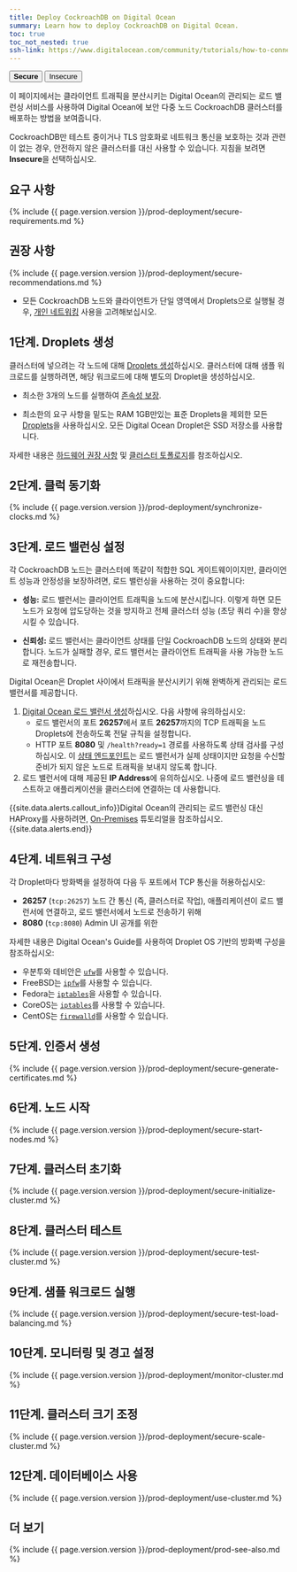 ```yaml
---
title: Deploy CockroachDB on Digital Ocean
summary: Learn how to deploy CockroachDB on Digital Ocean.
toc: true
toc_not_nested: true
ssh-link: https://www.digitalocean.com/community/tutorials/how-to-connect-to-your-droplet-with-ssh
---
```


<div class="filters filters-big clearfix">
  <button class="filter-button current"><strong>Secure</strong></button>
  <a href="deploy-cockroachdb-on-digital-ocean-insecure.html"><button class="filter-button">Insecure</button></a>
</div>

이 페이지에서는 클라이언트 트래픽을 분산시키는 Digital Ocean의 관리되는 로드 밸런싱 서비스를 사용하여 Digital Ocean에 보안 다중 노드 CockroachDB 클러스터를 배포하는 방법을 보여줍니다.

CockroachDB만 테스트 중이거나 TLS 암호화로 네트워크 통신을 보호하는 것과 관련이 없는 경우, 안전하지 않은 클러스터를 대신 사용할 수 있습니다. 지침을 보려면 **Insecure**을 선택하십시오.


## 요구 사항

{% include {{ page.version.version }}/prod-deployment/secure-requirements.md %}

## 권장 사항

{% include {{ page.version.version }}/prod-deployment/secure-recommendations.md %}

- 모든 CockroachDB 노드와 클라이언트가 단일 영역에서 Droplets으로 실행될 경우, [개인 네트워킹](https://www.digitalocean.com/community/tutorials/how-to-set-up-and-use-digitalocean-private-networking) 사용을 고려해보십시오.

## 1단계. Droplets 생성

클러스터에 넣으려는 각 노드에 대해 [Droplets 생성](https://www.digitalocean.com/community/tutorials/how-to-create-your-first-digitalocean-droplet)하십시오. 클러스터에 대해 샘플 워크로드를 실행하려면, 해당 워크로드에 대해 별도의 Droplet을 생성하십시오.

- 최소한 3개의 노드를 실행하여 [존속성 보장](recommended-production-settings.html#cluster-topology).

- 최소한의 요구 사항을 밑도는 RAM 1GB만있는 표준 Droplets을 제외한 모든 [Droplets](https://www.digitalocean.com/pricing/)을 사용하십시오. 모든 Digital Ocean Droplet은 SSD 저장소를 사용합니다.

자세한 내용은 [하드웨어 권장 사항](recommended-production-settings.html#hardware) 및 [클러스터 토폴로지](recommended-production-settings.html#cluster-topology)를 참조하십시오.

## 2단계. 클럭 동기화

{% include {{ page.version.version }}/prod-deployment/synchronize-clocks.md %}

## 3단계. 로드 밸런싱 설정

각 CockroachDB 노드는 클러스터에 똑같이 적합한 SQL 게이트웨이이지만, 클라이언트 성능과 안정성을 보장하려면, 로드 밸런싱을 사용하는 것이 중요합니다:

- **성능:** 로드 밸런서는 클라이언트 트래픽을 노드에 분산시킵니다. 이렇게 하면 모든 노드가 요청에 압도당하는 것을 방지하고 전체 클러스터 성능 (초당 쿼리 수)을 향상시킬 수 있습니다.

- **신뢰성:** 로드 밸런서는 클라이언트 상태를 단일 CockroachDB 노드의 상태와 분리합니다. 노드가 실패할 경우, 로드 밸런서는 클라이언트 트래픽을 사용 가능한 노드로 재전송합니다.

Digital Ocean은 Droplet 사이에서 트래픽을 분산시키기 위해 완벽하게 관리되는 로드 밸런서를 제공합니다.

1. [Digital Ocean 로드 밸런서 생성](https://www.digitalocean.com/community/tutorials/an-introduction-to-digitalocean-load-balancers)하십시오. 다음 사항에 유의하십시오:
    - 로드 밸런서의 포트 **26257**에서 포트 **26257**까지의 TCP 트래픽을 노드 Droplets에 전송하도록 전달 규칙을 설정합니다.
    - HTTP 포트 **8080** 및 `/health?ready=1` 경로를 사용하도록 상태 검사를 구성하십시오. 이 [상태 엔드포인트](monitoring-and-alerting.html#health-ready-1)는 로드 밸런서가 실제 상태이지만 요청을 수신할 준비가 되지 않은 노드로 트래픽을 보내지 않도록 합니다.
2. 로드 밸런서에 대해 제공된 **IP Address**에 유의하십시오. 나중에 로드 밸런싱을 테스트하고 애플리케이션을 클러스터에 연결하는 데 사용합니다.

{{site.data.alerts.callout_info}}Digital Ocean의 관리되는 로드 밸런싱 대신 HAProxy를 사용하려면, <a href="deploy-cockroachdb-on-premises.html">On-Premises</a> 튜토리얼을 참조하십시오.{{site.data.alerts.end}}

## 4단계. 네트워크 구성

각 Droplet마다 방화벽을 설정하여 다음 두 포트에서 TCP 통신을 허용하십시오:

- **26257** (`tcp:26257`) 노드 간 통신 (즉, 클러스터로 작업), 애플리케이션이 로드 밸런서에 연결하고, 로드 밸런서에서 노드로 전송하기 위해
- **8080** (`tcp:8080`) Admin UI 공개를 위한

자세한 내용은 Digital Ocean's Guide를 사용하여 Droplet OS 기반의 방화벽 구성을 참조하십시오:

- 우분투와 데비안은 [`ufw`](https://www.digitalocean.com/community/tutorials/how-to-setup-a-firewall-with-ufw-on-an-ubuntu-and-debian-cloud-server)를 사용할 수 있습니다.
- FreeBSD는 [`ipfw`](https://www.digitalocean.com/community/tutorials/recommended-steps-for-new-freebsd-10-1-servers)를 사용할 수 있습니다.
- Fedora는 [`iptables`](https://www.digitalocean.com/community/tutorials/initial-setup-of-a-fedora-22-server)을 사용할 수 있습니다.
- CoreOS는 [`iptables`](https://www.digitalocean.com/community/tutorials/how-to-secure-your-coreos-cluster-with-tls-ssl-and-firewall-rules)를 사용할 수 있습니다.
- CentOS는 [`firewalld`](https://www.digitalocean.com/community/tutorials/how-to-set-up-a-firewall-using-firewalld-on-centos-7)를 사용할 수 있습니다.

## 5단계. 인증서 생성

{% include {{ page.version.version }}/prod-deployment/secure-generate-certificates.md %}

## 6단계. 노드 시작

{% include {{ page.version.version }}/prod-deployment/secure-start-nodes.md %}

## 7단계. 클러스터 초기화

{% include {{ page.version.version }}/prod-deployment/secure-initialize-cluster.md %}

## 8단계. 클러스터 테스트

{% include {{ page.version.version }}/prod-deployment/secure-test-cluster.md %}

## 9단계. 샘플 워크로드 실행

{% include {{ page.version.version }}/prod-deployment/secure-test-load-balancing.md %}

## 10단계. 모니터링 및 경고 설정

{% include {{ page.version.version }}/prod-deployment/monitor-cluster.md %}

## 11단계. 클러스터 크기 조정

{% include {{ page.version.version }}/prod-deployment/secure-scale-cluster.md %}

## 12단계. 데이터베이스 사용

{% include {{ page.version.version }}/prod-deployment/use-cluster.md %}

## 더 보기

{% include {{ page.version.version }}/prod-deployment/prod-see-also.md %}
